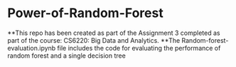 # Power-of-Random-Forest
**This repo has been created as part of the Assignment 3 completed as part of the course: CS6220: Big Data and Analytics.
**The Random-forest-evaluation.ipynb file includes the code for evaluating the performance of random forest and a single decision tree
